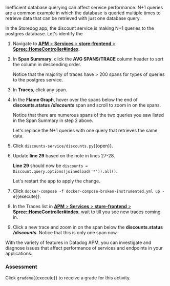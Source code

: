 Inefficient database querying can affect service performance. N+1 queries are a common example in which the database is queried multiple times to retrieve data that can be retrieved with just one database query. 

In the Storedog app, the discount service is making N+1 queries to the postgres database. Let's identify the 

1. Navigate to <a href="https://app.datadoghq.com/apm/resource/store-frontend/rack.request/69d105fa043dba7f?end=1593549125250&env=ruby-shop&index=apm-search&paused=false&start=1593545525250&query=env%3Aruby-shop%20service%3Astore-frontend%20operation_name%3Arack.request%20resource_name%3A%22Spree%3A%3AHomeController%23index%22" target="_datadog">**APM** > **Services** > **store-frontend** > **Spree::HomeController#index**</a>.

2. In **Span Summary**, click the **AVG SPANS/TRACE** column header to sort the column in descending order. <p> Notice that the majority of traces have > 200 spans for types of queries to the postgres service. 

3. In **Traces**, click any span. 

4. In the **Flame Graph**, hover over the spans below the end of **discounts.status */discounts*** span and scroll to zoom in on the spans. <p> Notice that there are numerous spans of the two queries you saw listed in the Span Summary in step 2 above. <p> Let's replace the N+1 queries with one query that retrieves the same data.

5. Click `discounts-service/discounts.py`{{open}}.

6. Update **line 29** based on the note in lines 27-28. <p> **Line 29** should now be `discounts = Discount.query.options(joinedload('*')).all()`. <p> Let's restart the app to apply the change.

7. Click `docker-compose -f docker-compose-broken-instrumented.yml up -d`{{execute}}.

8. In the Traces list in <a href="https://app.datadoghq.com/apm/resource/store-frontend/rack.request/69d105fa043dba7f?end=1593549125250&env=ruby-shop&index=apm-search&paused=false&start=1593545525250&query=env%3Aruby-shop%20service%3Astore-frontend%20operation_name%3Arack.request%20resource_name%3A%22Spree%3A%3AHomeController%23index%22" target="_datadog">**APM** > **Services** > **store-frontend** > **Spree::HomeController#index**</a>, wait to till you see new traces coming in.

9. Click a new trace and zoom in on the span below the **discounts.status */discounts***. Notice that this is only one span now.

With the variety of features in Datadog APM, you can investigate and diagnose issues that affect performance of services and endpoints in your applications.


### Assessment
Click `grademe`{{execute}} to receive a grade for this activity.